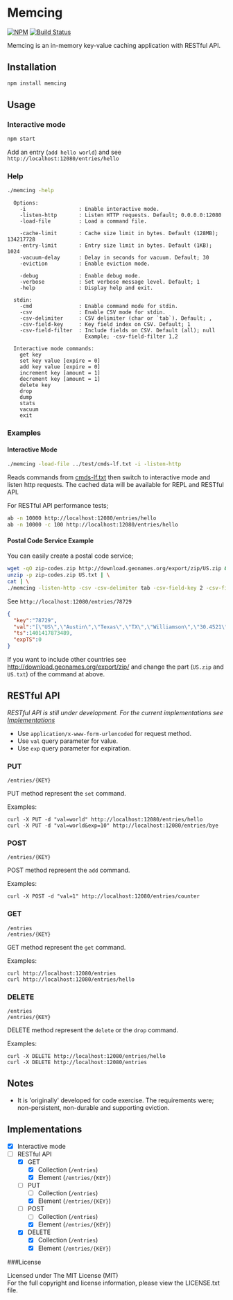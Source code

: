 # Memcing

[![NPM][npm-image]][npm-url] [![Build Status][travis-image]][travis-url]

Memcing is an in-memory key-value caching application with RESTful API.

## Installation

```bash
npm install memcing
```

## Usage

### Interactive mode

```bash
npm start
```
Add an entry (`add hello world`) and see `http://localhost:12080/entries/hello`

### Help

```bash
./memcing -help
```
```
  Options:
    -i                 : Enable interactive mode.
    -listen-http       : Listen HTTP requests. Default; 0.0.0.0:12080
    -load-file         : Load a command file.

    -cache-limit       : Cache size limit in bytes. Default (128MB); 134217728
    -entry-limit       : Entry size limit in bytes. Default (1KB); 1024
    -vacuum-delay      : Delay in seconds for vacuum. Default; 30
    -eviction          : Enable eviction mode.

    -debug             : Enable debug mode.
    -verbose           : Set verbose message level. Default; 1
    -help              : Display help and exit.

  stdin:
    -cmd               : Enable command mode for stdin.
    -csv               : Enable CSV mode for stdin.
    -csv-delimiter     : CSV delimiter (char or `tab`). Default; ,
    -csv-field-key     : Key field index on CSV. Default; 1
    -csv-field-filter  : Include fields on CSV. Default (all); null
                         Example; -csv-field-filter 1,2

  Interactive mode commands:
    get key
    set key value [expire = 0]
    add key value [expire = 0]
    increment key [amount = 1]
    decrement key [amount = 1]
    delete key
    drop
    dump
    stats
    vacuum
    exit
```

### Examples

#### Interactive Mode

```bash
./memcing -load-file ../test/cmds-lf.txt -i -listen-http
```

Reads commands from [cmds-lf.txt](https://github.com/cmfatih/memcing/blob/master/test/cmds-lf.txt)
then switch to interactive mode and listen http requests. The cached data will be available for
REPL and RESTful API.

For RESTful API performance tests;

```bash
ab -n 10000 http://localhost:12080/entries/hello
ab -n 10000 -c 100 http://localhost:12080/entries/hello
```

#### Postal Code Service Example

You can easily create a postal code service;

```bash
wget -qO zip-codes.zip http://download.geonames.org/export/zip/US.zip && \
unzip -p zip-codes.zip US.txt | \
cat | \
./memcing -listen-http -csv -csv-delimiter tab -csv-field-key 2 -csv-field-filter 1,3,4,5,6,10,11
```

See `http://localhost:12080/entries/78729`

```JSON
{
  "key":"78729",
  "val":"[\"US\",\"Austin\",\"Texas\",\"TX\",\"Williamson\",\"30.4521\",\"-97.7688\"]",
  "ts":1401417873489,
  "expTS":0
}
```

If you want to include other countries see http://download.geonames.org/export/zip/
and change the part (`US.zip` and `US.txt`) of the command at above.

## RESTful API

*RESTful API is still under development. For the current implementations see [Implementations](#implementations)* 

* Use `application/x-www-form-urlencoded` for request method.
* Use `val` query parameter for value.
* Use `exp` query parameter for expiration.

### PUT

```
/entries/{KEY}
```
PUT method represent the `set` command.

Examples:
```
curl -X PUT -d "val=world" http://localhost:12080/entries/hello
curl -X PUT -d "val=world&exp=10" http://localhost:12080/entries/bye
```

### POST

```
/entries/{KEY}
```
POST method represent the `add` command.

Examples:
```
curl -X POST -d "val=1" http://localhost:12080/entries/counter
```

### GET

```
/entries
/entries/{KEY}
```
GET method represent the `get` command.

Examples:
```
curl http://localhost:12080/entries
curl http://localhost:12080/entries/hello
```

### DELETE

```
/entries
/entries/{KEY}
```
DELETE method represent the `delete` or the `drop` command.

Examples:
```
curl -X DELETE http://localhost:12080/entries/hello
curl -X DELETE http://localhost:12080/entries
```

## Notes

* It is 'originally' developed for code exercise. The requirements were;
  non-persistent, non-durable and supporting eviction.

## Implementations

- [x] Interactive mode
- [ ] RESTful API
  - [x] GET
    - [x] Collection (`/entries`)
    - [x] Element (`/entries/{KEY}`)
  - [ ] PUT
    - [ ] Collection (`/entries`)
    - [x] Element (`/entries/{KEY}`)
  - [ ] POST
    - [ ] Collection (`/entries`)
    - [x] Element (`/entries/{KEY}`)
  - [x] DELETE
    - [x] Collection (`/entries`)
    - [x] Element (`/entries/{KEY}`)

###License

Licensed under The MIT License (MIT)  
For the full copyright and license information, please view the LICENSE.txt file.

[npm-url]: http://npmjs.org/package/memcing
[npm-image]: https://badge.fury.io/js/memcing.svg

[travis-url]: https://travis-ci.org/devfacet/memcing
[travis-image]: https://travis-ci.org/devfacet/memcing.svg?branch=master
